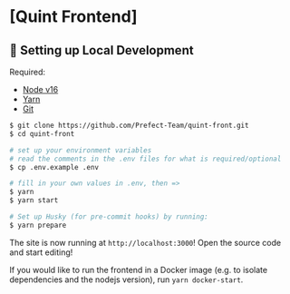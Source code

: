# [Quint Frontend]

## 🔧 Setting up Local Development

Required:

- [Node v16](https://nodejs.org/download/release/latest-v16.x/)
- [Yarn](https://classic.yarnpkg.com/en/docs/install/)
- [Git](https://git-scm.com/downloads)

```bash
$ git clone https://github.com/Prefect-Team/quint-front.git
$ cd quint-front

# set up your environment variables
# read the comments in the .env files for what is required/optional
$ cp .env.example .env

# fill in your own values in .env, then =>
$ yarn
$ yarn start

# Set up Husky (for pre-commit hooks) by running:
$ yarn prepare
```

The site is now running at `http://localhost:3000`!
Open the source code and start editing!

If you would like to run the frontend in a Docker image (e.g. to isolate dependencies and the nodejs version), run `yarn docker-start`.